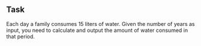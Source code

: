 ## Task
Each day a family consumes 15 liters of water.
Given the number of years as input, you need to calculate and output the amount of water consumed in that period.
